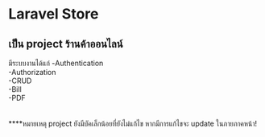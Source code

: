 <h1>Laravel Store</h1>
<h2>เป็น project ร้านค้าออนไลน์</h2>
มีระบบงานได้แก่
-Authentication <br>
-Authorization <br>
-CRUD <br>
-Bill <br>
-PDF <br>
<br>
<br>
****หมายเหตุ project ยังมีบัคเล็กน้อยที่ยังไม่แก้ไข หากมีการแก้ไขจะ update ในภายภาคหน้า!
